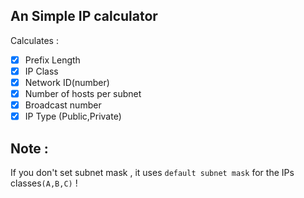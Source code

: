 ## An Simple IP calculator

Calculates :
- [x] Prefix Length
- [x] IP Class
- [x] Network ID(number)
- [x] Number of hosts per subnet
- [x] Broadcast number
- [x] IP Type (Public,Private)

## Note :
If you don't set subnet mask , it uses `default subnet mask` for the IPs classes`(A,B,C)` !